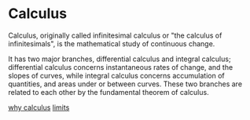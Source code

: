 # Calculus

Calculus, originally called infinitesimal calculus or "the calculus of infinitesimals", 
is the mathematical study of continuous change.

It has two major branches, differential calculus and integral calculus; 
differential calculus concerns instantaneous rates of change, and the slopes of curves, 
while integral calculus concerns accumulation of quantities, and areas under or between curves. 
These two branches are related to each other by the fundamental theorem of calculus.

[why calculus](./why.md)
[limits](./limits.md)
